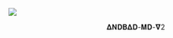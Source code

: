 <a><img src=''/></a><a><img src='https://file.bwmxmd.online/bwmxmd_6ul7n.jpeg'/></a>


<p align="center">                                              𝚫𝚴𝐃𝚩𝚫𝐃-𝚳𝐃-𝛁2
